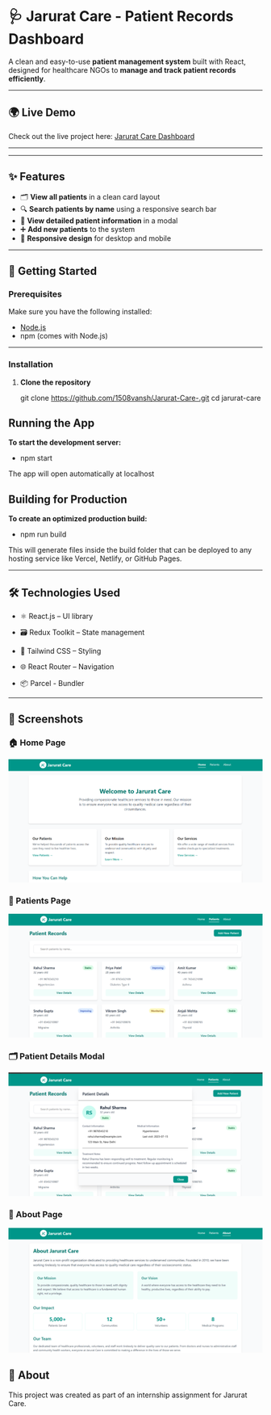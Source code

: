 # 🩺 Jarurat Care - Patient Records Dashboard

A clean and easy-to-use **patient management system** built with React, designed for healthcare NGOs to **manage and track patient records efficiently**.

---

## 🌍 Live Demo
Check out the live project here: [Jarurat Care Dashboard](https://jarurat-care-project.netlify.app/)

---

---

## ✨ Features
- 🗂 **View all patients** in a clean card layout
- 🔍 **Search patients by name** using a responsive search bar
- 📖 **View detailed patient information** in a modal
- ➕ **Add new patients** to the system
- 📱 **Responsive design** for desktop and mobile

---

## 🚀 Getting Started

### **Prerequisites**
Make sure you have the following installed:
- [Node.js](https://nodejs.org/)
- npm (comes with Node.js)

---

### **Installation**
1. **Clone the repository**  

   git clone https://github.com/1508vansh/Jarurat-Care-.git
   cd jarurat-care

## Running the App

**To start the development server:**

- npm start

The app will open automatically at localhost

## Building for Production

**To create an optimized production build:**

- npm run build

This will generate files inside the build folder that can be deployed to any hosting service like Vercel, Netlify, or GitHub Pages.

--- 

## 🛠 Technologies Used

- ⚛ React.js – UI library

- 🗃 Redux Toolkit – State management

- 🎨 Tailwind CSS – Styling

- 🌐 React Router – Navigation

- 📦 Parcel - Bundler

---

## 📸 Screenshots


### 🏠 Home Page
![Home Page](./screenshots/HomePage.png)

### 🧾 Patients Page
![Patients Page](./screenshots/PatientRecord.png)

### 🗂 Patient Details Modal
![Patient Details Modal](./screenshots/Patient-Modal-View.png)

### 🧾 About Page
![About Page](./screenshots/AboutPage.png)

## 📜 About

This project was created as part of an internship assignment for Jarurat Care.
